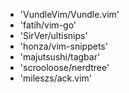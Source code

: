 - 'VundleVim/Vundle.vim'
- 'fatih/vim-go'
- 'SirVer/ultisnips'
- 'honza/vim-snippets'
- 'majutsushi/tagbar'
- 'scrooloose/nerdtree'
- 'mileszs/ack.vim'
